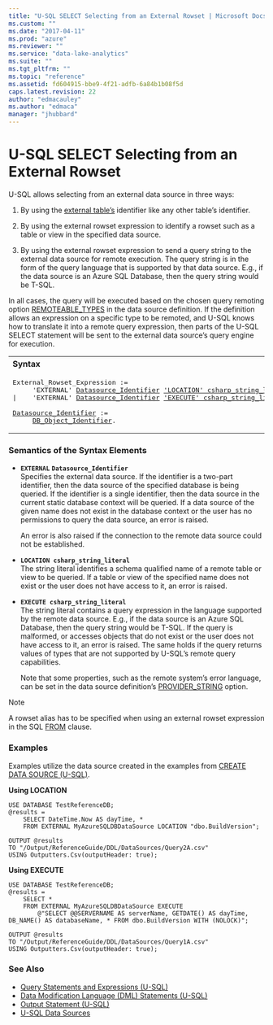 ```yaml
---
title: "U-SQL SELECT Selecting from an External Rowset | Microsoft Docs"
ms.custom: ""
ms.date: "2017-04-11"
ms.prod: "azure"
ms.reviewer: ""
ms.service: "data-lake-analytics"
ms.suite: ""
ms.tgt_pltfrm: ""
ms.topic: "reference"
ms.assetid: fd604915-bbe9-4f21-adfb-6a84b1b08f5d
caps.latest.revision: 22
author: "edmacauley"
ms.author: "edmaca"
manager: "jhubbard"
---
```

# U-SQL SELECT Selecting from an External Rowset
U-SQL allows selecting from an external data source in three ways:  
  
1.  By using the [external table’s](../u-sql/u-sql-tables.md) identifier like any other table’s identifier.  
  
2.  By using the external rowset expression to identify a rowset such as a table or view in the specified data source.  
  
3.  By using the external rowset expression to send a query string to the external data source for remote execution. The query string is in the form of the query language that is supported by that data source. E.g., if the data source is an Azure SQL Database, then the query string would be T-SQL.  
  
In all cases, the query will be executed based on the chosen query remoting option [REMOTEABLE_TYPES](../u-sql/create-data-source-u-sql.md#rmv_typ) in the data source definition. If the definition allows an expression on a specific type to be remoted, and U-SQL knows how to translate it into a remote query expression, then parts of the U-SQL SELECT statement will be sent to the external data source’s query engine for execution.  
  
<table><th align="left">Syntax</th><tr><td><pre>
External_Rowset_Expression :=                                                                            
     'EXTERNAL' <a href="#dsi">Datasource_Identifier</a> <a href="#l_csl">'LOCATION' csharp_string_literal</a>   
|    'EXTERNAL' <a href="#dsi">Datasource_Identifier</a> <a href="#E_csl">'EXECUTE' csharp_string_literal</a>.<br />
<a href="#dsi">Datasource_Identifier</a> := 
     <a href="u-sql-identifiers.md">DB_Object_Identifier</a>.
</pre></td></tr></table>

### Semantics of the Syntax Elements    
-   **`EXTERNAL`** <a name="dsi"></a>**`Datasource_Identifier`**  
    Specifies the external data source. If the identifier is a two-part identifier, then the data source of the specified database is being queried. If the identifier is a single identifier, then the data source in the current static database context will be queried. If a data source of the given name does not exist in the database context or the user has no permissions to query the data source, an error is raised.  
    
    An error is also raised if the connection to the remote data source could not be established.  
  
-   <a name="l_csl"></a>**`LOCATION csharp_string_literal`**  
    The string literal identifies a schema qualified name of a remote table or view to be queried. If a table or view of the specified name does not exist or the user does not have access to it, an error is raised.  
  
-   <a name="E_csl"></a>**`EXECUTE csharp_string_literal`**  
    The string literal contains a query expression in the language supported by the remote data source. E.g., if the data source is an Azure SQL Database, then the query string would be T-SQL. If the query is malformed, or accesses objects that do not exist or the user does not have access to it, an error is raised. The same holds if the query returns values of types that are not supported by U-SQL’s remote query capabilities.  
    
    Note that some properties, such as the remote system’s error language, can be set in the data source definition’s [PROVIDER_STRING](../u-sql/create-data-source-u-sql.md#p_strng) option.

> [!NOTE]
>  A rowset alias has to be specified when using an external rowset expression in the SQL [FROM](../u-sql/from-clause-u-sql.md) clause.

### Examples
Examples utilize the data source created in the examples from [CREATE DATA SOURCE (U-SQL)](../u-sql/create-data-source-u-sql.md).

**Using LOCATION**   
```
USE DATABASE TestReferenceDB;
@results =
    SELECT DateTime.Now AS dayTime, *
    FROM EXTERNAL MyAzureSQLDBDataSource LOCATION "dbo.BuildVersion";

OUTPUT @results
TO "/Output/ReferenceGuide/DDL/DataSources/Query2A.csv"
USING Outputters.Csv(outputHeader: true);
```

**Using EXECUTE**   
```
USE DATABASE TestReferenceDB;
@results =
    SELECT *
    FROM EXTERNAL MyAzureSQLDBDataSource EXECUTE 
        @"SELECT @@SERVERNAME AS serverName, GETDATE() AS dayTime, DB_NAME() AS databaseName, * FROM dbo.BuildVersion WITH (NOLOCK)";

OUTPUT @results
TO "/Output/ReferenceGuide/DDL/DataSources/Query1A.csv"
USING Outputters.Csv(outputHeader: true);
```
  
### See Also 
* [Query Statements and Expressions (U-SQL)](../u-sql/query-statements-and-expressions-u-sql.md)  
* [Data Modification Language (DML) Statements (U-SQL)](../u-sql/data-modification-language-dml-statements-u-sql.md)    
* [Output Statement (U-SQL)](../u-sql/output-statement-u-sql.md)  
* [U-SQL Data Sources](../u-sql/u-sql-data-sources.md) 

